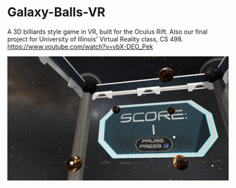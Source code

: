 # Galaxy-Balls-VR
A 3D billiards style game in VR, built for the Oculus Rift. Also our final project for University of Illinois' Virtual Reality class, CS 498. https://www.youtube.com/watch?v=vbX-DEO_Pek


![gameplay_screenshot](gameplay_screenshot.PNG)
